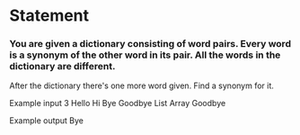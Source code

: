 # Statement
### You are given a dictionary consisting of word pairs. Every word is a synonym of the other word in its pair. All the words in the dictionary are different.

After the dictionary there's one more word given. Find a synonym for it.

Example input
3
Hello Hi
Bye Goodbye
List Array
Goodbye

Example output
Bye


